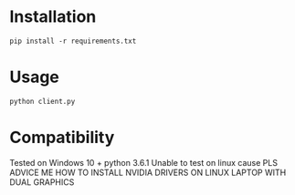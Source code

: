 # Installation

```
pip install -r requirements.txt
```

# Usage

```
python client.py
```

# Compatibility

Tested on Windows 10 + python 3.6.1
Unable to test on linux cause PLS ADVICE ME HOW TO INSTALL NVIDIA DRIVERS ON LINUX LAPTOP WITH DUAL GRAPHICS
